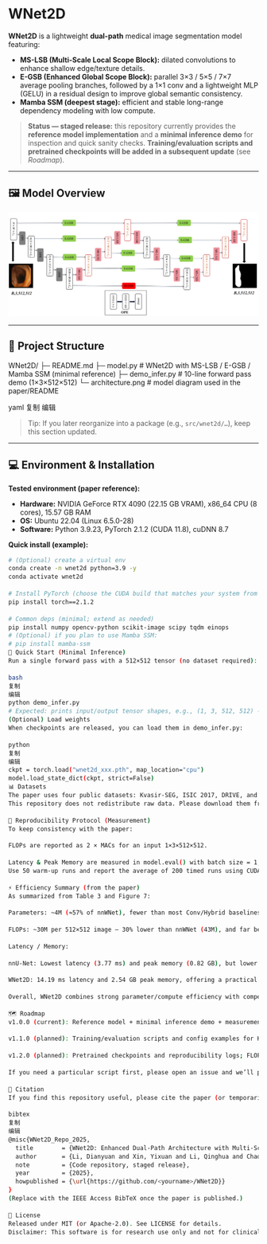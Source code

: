 # WNet2D

**WNet2D** is a lightweight **dual-path** medical image segmentation model featuring:
- **MS-LSB (Multi-Scale Local Scope Block):** dilated convolutions to enhance shallow edge/texture details.
- **E-GSB (Enhanced Global Scope Block):** parallel 3×3 / 5×5 / 7×7 average pooling branches, followed by a 1×1 conv and a lightweight MLP (GELU) in a residual design to improve global semantic consistency.
- **Mamba SSM (deepest stage):** efficient and stable long-range dependency modeling with low compute.

> **Status — staged release:** this repository currently provides the **reference model implementation** and a **minimal inference demo** for inspection and quick sanity checks. **Training/evaluation scripts and pretrained checkpoints will be added in a subsequent update** (see *Roadmap*).

---

## 🖼️ Model Overview

<p align="center">
  <img src="architecture.png" alt="WNet2D Architecture" width="760">
</p>

---

## 📂 Project Structure

WNet2D/
├─ README.md
├─ model.py # WNet2D with MS-LSB / E-GSB / Mamba SSM (minimal reference)
├─ demo_infer.py # 10-line forward pass demo (1×3×512×512)
└─ architecture.png # model diagram used in the paper/README

yaml
复制
编辑

> Tip: If you later reorganize into a package (e.g., `src/wnet2d/…`), keep this section updated.

---

## 💻 Environment & Installation

**Tested environment (paper reference):**
- **Hardware:** NVIDIA GeForce RTX 4090 (22.15 GB VRAM), x86_64 CPU (8 cores), 15.57 GB RAM  
- **OS:** Ubuntu 22.04 (Linux 6.5.0-28)  
- **Software:** Python 3.9.23, PyTorch 2.1.2 (CUDA 11.8), cuDNN 8.7

**Quick install (example):**
```bash
# (Optional) create a virtual env
conda create -n wnet2d python=3.9 -y
conda activate wnet2d

# Install PyTorch (choose the CUDA build that matches your system from the official PyTorch site)
pip install torch==2.1.2

# Common deps (minimal; extend as needed)
pip install numpy opencv-python scikit-image scipy tqdm einops
# (Optional) if you plan to use Mamba SSM:
# pip install mamba-ssm
🚀 Quick Start (Minimal Inference)
Run a single forward pass with a 512×512 tensor (no dataset required):

bash
复制
编辑
python demo_infer.py
# Expected: prints input/output tensor shapes, e.g., (1, 3, 512, 512) -> (1, 1, 512, 512)
(Optional) Load weights
When checkpoints are released, you can load them in demo_infer.py:

python
复制
编辑
ckpt = torch.load("wnet2d_xxx.pth", map_location="cpu")
model.load_state_dict(ckpt, strict=False)
📊 Datasets
The paper uses four public datasets: Kvasir-SEG, ISIC 2017, DRIVE, and PH2.
This repository does not redistribute raw data. Please download them from their official sources and follow their licenses/terms.

📏 Reproducibility Protocol (Measurement)
To keep consistency with the paper:

FLOPs are reported as 2 × MACs for an input 1×3×512×512.

Latency & Peak Memory are measured in model.eval() with batch size = 1, FP32.
Use 50 warm-up runs and report the average of 200 timed runs using CUDA events, with torch.cuda.synchronize() between runs, on a single RTX 4090.

⚡ Efficiency Summary (from the paper)
As summarized from Table 3 and Figure 7:

Parameters: ~4M (≈57% of nnWNet), fewer than most Conv/Hybrid baselines (e.g., BCU-Net, CMU-Net, UCTransNet).

FLOPs: ~30M per 512×512 image — 30% lower than nnWNet (43M), and far below BCU-Net (454M) and TransAttUNet (356M).

Latency / Memory:

nnU-Net: Lowest latency (3.77 ms) and peak memory (0.82 GB), but lower segmentation accuracy on multiple datasets.

WNet2D: 14.19 ms latency and 2.54 GB peak memory, offering a practical balance between speed, memory, and segmentation accuracy.

Overall, WNet2D combines strong parameter/compute efficiency with competitive latency/memory, suitable for resource-constrained deployments.

🗺️ Roadmap
v1.0.0 (current): Reference model + minimal inference demo + measurement protocol.

v1.1.0 (planned): Training/evaluation scripts and config examples for Kvasir-SEG / ISIC 2017 / DRIVE / PH2.

v1.2.0 (planned): Pretrained checkpoints and reproducibility logs; FLOPs/latency scripts.

If you need a particular script first, please open an issue and we’ll prioritize it.

📝 Citation
If you find this repository useful, please cite the paper (or temporarily cite the repo):

bibtex
复制
编辑
@misc{WNet2D_Repo_2025,
  title        = {WNet2D: Enhanced Dual-Path Architecture with Multi-Scale LSB, Improved GSB, and Mamba SSM for Efficient Medical Image Segmentation},
  author       = {Li, Dianyuan and Xin, Yixuan and Li, Qinghua and Chao, Zhen},
  note         = {Code repository, staged release},
  year         = {2025},
  howpublished = {\url{https://github.com/<yourname>/WNet2D}}
}
(Replace with the IEEE Access BibTeX once the paper is published.)

📄 License
Released under MIT (or Apache-2.0). See LICENSE for details.
Disclaimer: This software is for research use only and not for clinical decision-making.
